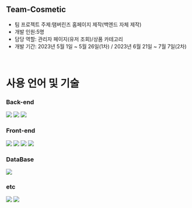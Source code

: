 ## Team-Cosmetic
- 팀 프로젝트 주제:탬버린즈 홈페이지 제작(백엔드 자체 제작)
- 개발 인원:5명
- 담당 역할: 관리자 페이지(유저 조회)/상품 카테고리
- 개발 기간: 2023년 5월 1일 ~ 5월 26일(1차) / 2023년 6월 21일 ~ 7월 7일(2차)
<br>

# 사용 언어 및 기술

### Back-end
<div>
<img src="https://img.shields.io/badge/java-007396?style=for-the-badge&logo=OpenJDK&logoColor=white">
<img src="https://img.shields.io/badge/spring-6DB33F?style=for-the-badge&logo=spring&logoColor=white">
<img src="https://img.shields.io/badge/apache tomcat-F8DC75?style=for-the-badge&logo=apachetomcat&logoColor=white">
</div>

### Front-end
<div>
<img src="https://img.shields.io/badge/html5-E34F26?style=for-the-badge&logo=html5&logoColor=white">
<img src="https://img.shields.io/badge/css-1572B6?style=for-the-badge&logo=css3&logoColor=white">
<img src="https://img.shields.io/badge/javascript-F7DF1E?style=for-the-badge&logo=javascript&logoColor=black">
<img src="https://img.shields.io/badge/jquery-0769AD?style=for-the-badge&logo=jquery&logoColor=white">
</div>

### DataBase
<img src="https://img.shields.io/badge/oracle-F80000?style=for-the-badge&logo=oracle&logoColor=white">

### etc
<div>
<img src="https://img.shields.io/badge/eclipse-2C2255?style=for-the-badge&logo=eclipse&logoColor=white">
<img src="https://img.shields.io/badge/github-181717?style=for-the-badge&logo=github&logoColor=white">
</div>

<br>
